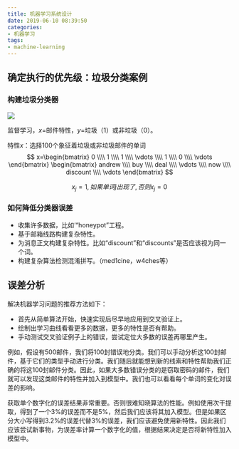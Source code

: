 ```yaml
---
title: 机器学习系统设计
date: 2019-06-10 08:39:50
categories: 
- 机器学习
tags:
- machine-learning
---
```


<script type="text/x-mathjax-config">
  MathJax.Hub.Config({
    extensions: ["tex2jax.js"],
    jax: ["input/TeX", "output/HTML-CSS"],
    tex2jax: {
      <!--$表示行内元素，$$表示块状元素 -->
      inlineMath: [ ['$','$'], ["\\(","\\)"] ],
      displayMath: [ ['$$','$$'], ["\\[","\\]"] ],
      processEscapes: true
    },
    "HTML-CSS": { availableFonts: ["TeX"] }
  });
</script>
<script type="text/javascript" async src="https://cdn.mathjax.org/mathjax/latest/MathJax.js">
</script>

## 确定执行的优先级：垃圾分类案例

### 构建垃圾分类器

![](/images/machine/ml5.png)

监督学习，$x$=邮件特性，$y$=垃圾（1）或非垃圾（0）。

特性$x$：选择100个象征着垃圾或非垃圾邮件的单词  
$$
x=\begin{bmatrix}
		0 \\\\
		1 \\\\
		1 \\\\
        \vdots \\\\
        1 \\\\
        0 \\\\
		\vdots
	\end{bmatrix}
	\begin{bmatrix}
		andrew \\\\
		buy \\\\
		deal \\\\
        \vdots \\\\
        now \\\\
         discount \\\\
		\vdots
	\end{bmatrix}
$$

$$
x_j = 1 ,如果单词j出现了,否则
x_j = 0
$$

### 如何降低分类器误差

- 收集许多数据，比如‘“honeypot”工程。
- 基于邮箱线路构建复杂特性。
- 为消息正文构建复杂特性。比如“discount”和“discounts”是否应该视为同一个词。
- 构建复杂算法检测混淆拼写。（med1cine，w4ches等）



## 误差分析

解决机器学习问题的推荐方法如下：

- 首先从简单算法开始，快速实现后尽早地应用到交叉验证上。
- 绘制出学习曲线看看更多的数据，更多的特性是否有帮助。
- 手动测试交叉验证例子上的错误，尝试定位大多数的误差再哪里产生。

例如，假设有500邮件，我们将100封错误地分类。我们可以手动分析这100封邮件，基于它们的类型手动进行分类。我们随后就能想到新的线索和特性帮助我们正确的将这100封邮件分类。因此，如果大多数错误分类的是窃取密码的邮件，我们就可以发现这类邮件的特性并加入到模型中。我们也可以看看每个单词的变化对误差的影响。

获取单个数字化的误差结果非常重要。否则很难知晓算法的性能。例如使用次干提取，得到了一个3%的误差而不是5%，然后我们应该将其加入模型。但是如果区分大小写得到3.2%的误差代替3%的误差，我们应该避免使用新特性。因此我们应该尝试新事物，为误差率计算一个数字化的值，根据结果决定是否将新特性加入模型中。













